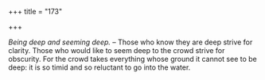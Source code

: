 +++
title = "173"

+++

*Being deep and seeming deep.* – Those who know they are deep strive for clarity. Those who would like to seem deep to the crowd strive for obscurity. For the crowd takes everything whose ground it cannot see to be deep: it is so timid and so reluctant to go into the water.


